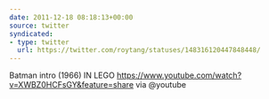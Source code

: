 ```yaml
---
date: 2011-12-18 08:18:13+00:00
source: twitter
syndicated:
- type: twitter
  url: https://twitter.com/roytang/statuses/148316120447848448/
---
```


Batman intro (1966) IN LEGO https://www.youtube.com/watch?v=XWBZ0HCFsGY&feature=share via @youtube
